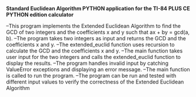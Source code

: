 **Standard Euclidean Algorithm PYTHON application for the TI-84 PLUS CE PYTHON edition calculator**

–This program implements the Extended Euclidean Algorithm to find the GCD of two integers and the coefficients x and y such that ax + by = gcd(a, b).
–The program takes two integers as input and returns the GCD and the coefficients x and y.
–The extended_euclid function uses recursion to calculate the GCD and the coefficients x and y.
–The main function takes user input for the two integers and calls the extended_euclid function to display the results.
–The program handles invalid input by catching ValueError exceptions and displaying an error message.
–The main function is called to run the program.
–The program can be run and tested with different input values to verify the correctness of the Extended Euclidean Algorithm
